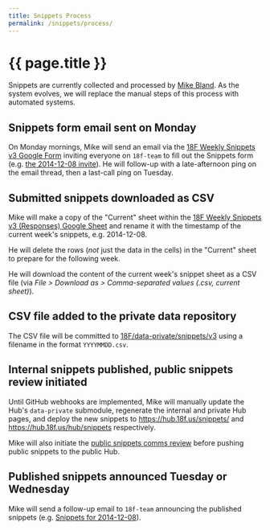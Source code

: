 ```yaml
---
title: Snippets Process
permalink: /snippets/process/
---
```

# {{ page.title }}

Snippets are currently collected and processed by [Mike Bland](/team/mbland). As the system evolves, we will replace the manual steps of this process with automated systems.

## Snippets form email sent on Monday

On Monday mornings, Mike will send an email via the [18F Weekly Snippets v3 Google Form](https://docs.google.com/a/gsa.gov/forms/d/1Nxtj-vjIPv0I_HFAclmE6KY0Hkj1Xrgz9ApAdte3C6M/edit?usp=sharing) inviting everyone on `18f-team` to fill out the Snippets form (e.g. [the 2014-12-08 invite](https://groups.google.com/a/gsa.gov/d/msg/govx/w_vescEXEpw/sh2MI9gQTbAJ)). He will follow-up with a late-afternoon ping on the email thread, then a last-call ping on Tuesday.

## Submitted snippets downloaded as CSV

Mike will make a copy of the "Current" sheet within the [18F Weekly Snippets v3 (Responses) Google Sheet](https://docs.google.com/a/gsa.gov/spreadsheets/d/1F3J2Wc8iM2e73oPWpOGm_46dXSA6ZbZAq1elU3WiMaU/edit?usp=sharing) and rename it with the timestamp of the current week's snippets, e.g. 2014-12-08.

He will delete the rows (_not_ just the data in the cells) in the "Current" sheet to prepare for the following week.

He will download the content of the current week's snippet sheet as a CSV file (via *File > Download as > Comma-separated values (.csv, current sheet)*).

## CSV file added to the private data repository

The CSV file will be committed to [18F/data-private/snippets/v3](https://github.com/18F/data-private/tree/master/snippets/v3) using a filename in the format `YYYYMMDD.csv`.

## Internal snippets published, public snippets review initiated

Until GitHub webhooks are implemented, Mike will manually update the Hub's `data-private` submodule, regenerate the internal and private Hub pages, and deploy the new snippets to <https://hub.18f.us/snippets/> and <https://hub.18f.us/hub/snippets> respectively.

Mike will also initiate the [public snippets comms review](/snippets/comms-review) before pushing public snippets to the public Hub.

## Published snippets announced Tuesday or Wednesday

Mike will send a follow-up email to `18f-team` announcing the published snippets (e.g. [Snippets for 2014-12-08](https://groups.google.com/a/gsa.gov/d/msg/govx/69UJWfjAdEQ/gB_3BHCjyYYJ)).
